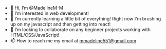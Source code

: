 - 👋 Hi, I’m @MadelineM-M
- 👀 I’m interested in web development!
- 🌱 I’m currently learning a little bit of everything! Right now I'm brushing up on my javascript and then getting into react!
- 💞️ I’m looking to collaborate on any beginner projects working with HTML/CSS/JavaScript!
- 📫 How to reach me my email at mmadeline551@gmail.com

<!---
MadelineM-M/MadelineM-M is a ✨ special ✨ repository because its `README.md` (this file) appears on your GitHub profile.
You can click the Preview link to take a look at your changes.
--->


